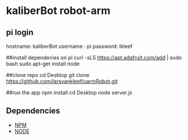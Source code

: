# kaliberBot robot-arm

## pi login

hostname: kaliberBot
username : pi
password: lkleef

##install dependecies on pi
curl -sLS https://apt.adafruit.com/add | sudo bash
sudo apt-get install node

##clone repo
cd Desktop
git clone https://github.com/larsvankleef/uarmRobot.git

##run the app
npm install
cd Desktop
node server.js

## Dependencies
* [NPM](https://www.npmjs.com/)
* [NODE](https://www.nodejs.org/)